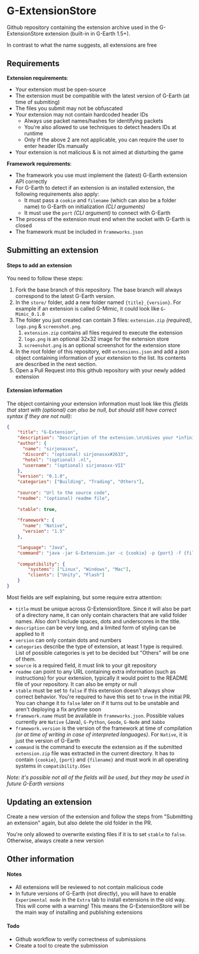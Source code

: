 # G-ExtensionStore

Github repository containing the extension archive used in the G-ExtensionStore extension (built-in in G-Earth 1.5+).

In contrast to what the name suggests, all extensions are free

## Requirements
**Extension requirements**:

* Your extension must be open-source
* The extension must be compatible with the latest version of G-Earth (at time of submiting)
* The files you submit may not be obfuscated
* Your extension may not contain hardcoded header IDs
   * Always use packet names/hashes for identifying packets
   * You're also allowed to use techniques to detect headers IDs at runtime
   * Only if the above 2 are not applicable, you can require the user to enter header IDs manually
* Your extension is not malicious & is not aimed at disturbing the game

**Framework requirements**:
* The framework you use must implement the (latest) G-Earth extension API correctly
* For G-Earth to detect if an extension is an installed extension, the following requirements also apply:
    * It must pass a `cookie` and `filename` (which can also be a folder name) to G-Earth on initialization *(CLI arguments)*
    * It must use the `port` *(CLI argument)* to connect with G-Earth
* The process of the extension must end when the socket with G-Earth is closed
* The framework must be included in `frameworks.json`

## Submitting an extension

#### Steps to add an extension

You need to follow these steps:
1. Fork the base branch of this repository. The base branch will always correspond to the latest G-Earth version.
2. In the `store/` folder, add a new folder named `{title}_{version}`. For example if an extension is called G-Mimic, it could look like `G-Mimic_0.1.0`
3. The folder you just created can contain 3 files: `extension.zip` *(required)*, `logo.png` & `screenshot.png`.
    1. `extension.zip` contains all files required to execute the extension
    2. `logo.png` is an optional 32x32 image for the extension store
    3. `screenshot.png` is an optional screenshot for the extension store
4. In the root folder of this repository, edit `extensions.json` and add a json object containing information of your extension to the list. Its contents are described in the next section.
8. Open a Pull Request into this github repository with your newly added extension


#### Extension information
The object containing your extension information must look like this *(fields that start with (optional) can also be null, but should still have correct syntax if they are not null)*:
```json
{
    "title": "G-Extension",
    "description": "Description of the extension.\n\nGives your *infinite coins* and much more...",
    "author": {
      "name": "sirjonasxx",
      "discord": "(optional) sirjonasxx#2633",
      "hotel": "(optional) .nl",
      "username": "(optional) sirjonasxx-VII"
    },
    "version": "0.1.0",
    "categories": ["Building", "Trading", "Others"],
    
    "source": "Url to the source code",
    "readme": "(optional) readme file",
    
    "stable": true,
    
    "framework": {
      "name": "Native",
      "version": "1.5"
    },

    "language": "Java",
    "command": "java -jar G-Extension.jar -c {cookie} -p {port} -f {filename}",
    
    "compatibility": {
        "systems": ["Linux", "Windows", "Mac"],
        "clients": ["Unity", "Flash"]
    }
}
```
Most fields are self explaining, but some require extra attention:
* `title` must be unique across G-ExtensionStore. Since it will also be part of a directory name, it can only contain characters that are valid folder names. Also don't include spaces, dots and underscores in the title.
* `description` can be very long, and a limited form of styling can be applied to it
* `version` can only contain dots and numbers
* `categories` describe the type of extension, at least 1 type is required. List of possible categories is yet to be decided but "Others" will be one of them.
* `source` is a required field, it must link to your git repository
* `readme` can point to any URL containing extra information (such as instructions) for your extension, typically it would point to the README file of your repository. It can also be empty or null
* `stable` must be set to `false` if this extension doesn't always show correct behavior. You're required to have this set to `true` in the initial PR. You can change it to `false` later on if it turns out to be unstable and aren't deploying a fix anytime soon
* `framework.name` must be available in `frameworks.json`. Possible values currently are `Native` (Java), `G-Python`, `Geode`, `G-Node` and `Xabbo`
* `framework.version` is the version of the framework at time of compilation *(or at time of writing in case of interpreted languages)*. For `Native`, it is just the version of G-Earth
* `command` is the command to execute the extension as if the submitted `extension.zip` file was extracted in the current directory. It has to contain `{cookie}`, `{port}` and `{filename}` and must work in all operating systems in `compatibility.OSes`

*Note: it's possible not all of the fields will be used, but they may be used in future G-Earth versions*


## Updating an extension

Create a new version of the extension and follow the steps from "Submitting an extension" again, but also delete the old folder in the PR.

You're only allowed to overwrite existing files if it is to set `stable` to `false`. Otherwise, always create a new version


## Other information

#### Notes
* All extensions will be reviewed to not contain malicious code
* In future versions of G-Earth (not directly), you will have to enable `Experimental mode` in the `Extra` tab to install extensions in the old way. This will come with a warning! This means the G-ExtensionStore will be the main way of installing and publishing extensions

#### Todo
* Github workflow to verify correctness of submissions
* Create a tool to create the submission
